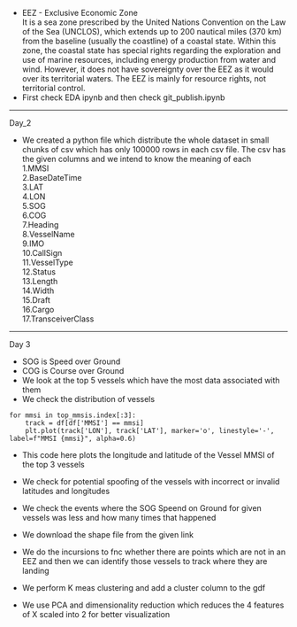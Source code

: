 - EEZ - Exclusive Economic Zone </br>
It is a sea zone prescribed by the United Nations Convention on the Law of the Sea (UNCLOS), which extends up to 200 nautical miles (370 km) from the baseline (usually the coastline) of a coastal state.
Within this zone, the coastal state has special rights regarding the exploration and use of marine resources, including energy production from water and wind. However, it does not have sovereignty over the EEZ as it would over its territorial waters. The EEZ is mainly for resource rights, not territorial control.
- First check EDA ipynb and then check git_publish.ipynb

---
Day_2

- We created a python file which distribute the whole dataset in small chunks of csv which has only 100000 rows in each csv file. The csv has the given columns and we intend to know the meaning of each</br>
1.MMSI</br>
2.BaseDateTime</br>
3.LAT</br>
4.LON</br>
5.SOG</br>
6.COG</br>
7.Heading</br>
8.VesselName</br>
9.IMO</br>
10.CallSign</br>
11.VesselType</br>
12.Status</br>
13.Length</br>
14.Width</br>
15.Draft</br>
16.Cargo</br>
17.TransceiverClass</br>

---
Day 3

- SOG is Speed over Ground
- COG is Course over Ground
- We look at the top 5 vessels which have the most data associated with them
- We check the distribution of vessels

```
for mmsi in top_mmsis.index[:3]:
    track = df[df['MMSI'] == mmsi]
    plt.plot(track['LON'], track['LAT'], marker='o', linestyle='-', label=f"MMSI {mmsi}", alpha=0.6)
```

- This code here plots the longitude and latitude of the Vessel MMSI of the top 3 vessels
- We check for potential spoofing of the vessels with incorrect or invalid latitudes and longitudes
- We check the events where the SOG Speend on Ground for given vessels was less and how many times that happened
- We download the shape file from the given link
- We do the incursions to fnc whether there are points which are not in an EEZ and then we can identify those vessels to track where they are landing

- We perform K meas clustering and add a cluster column to the gdf
- We use PCA and dimensionality reduction which reduces the 4 features of X scaled into 2 for better visualization
